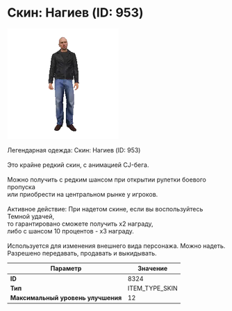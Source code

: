 # Скин: Нагиев (ID: 953)

![Item Image](../img/8324.webp?raw=true)

Легендарная одежда: Скин: Нагиев (ID: 953)<br><br>Это крайне редкий скин, с анимацией CJ-бега.<br><br>Можно получить с редким шансом при открытии рулетки боевого пропуска<br>или приобрести на центральном рынке у игроков.<br><br>Активное действие: При надетом скине, если вы воспользуйтесь Темной удачей,<br>то гарантировано сможете получить х2 награду,<br>либо с шансом 10 процентов - х3 награду.<br><br>Используется для изменения внешнего вида персонажа. Можно надеть.<br>Разрешено передавать, продавать и выкидывать.


| Параметр | Значение |
|----------|----------|
| **ID** | 8324 |
| **Тип** | ITEM_TYPE_SKIN |
| **Максимальный уровень улучшения** | 12 |

